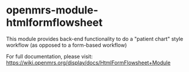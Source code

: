 openmrs-module-htmlformflowsheet
================================

This module provides back-end functionality to do a "patient chart" style workflow (as opposed to a form-based workflow)

For full documentation, please visit:
https://wiki.openmrs.org/display/docs/HtmlFormFlowsheet+Module

